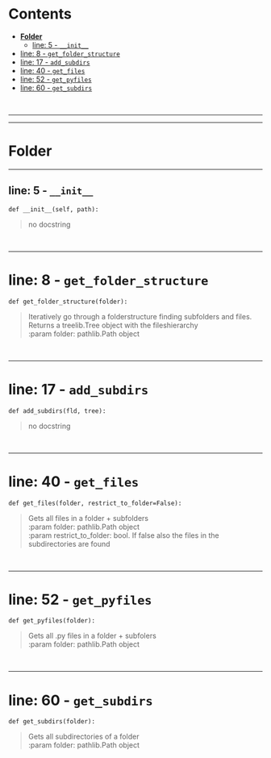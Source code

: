 



Contents
========

* [**Folder**](#folder)
	* [line: 5 - `__init__`](#line-5---__init__)
* [line: 8 - `get_folder_structure`](#line-8---get_folder_structure)
* [line: 17 - `add_subdirs`](#line-17---add_subdirs)
* [line: 40 - `get_files`](#line-40---get_files)
* [line: 52 - `get_pyfiles`](#line-52---get_pyfiles)
* [line: 60 - `get_subdirs`](#line-60---get_subdirs)


&nbsp;

--------

--------
# **Folder**




--------
## line: 5 - `__init__`
  
```  
def __init__(self, path):
```


>  no docstring

&nbsp;

--------
# line: 8 - `get_folder_structure`
  
```  
def get_folder_structure(folder):
```
>Iteratively go through a folderstructure finding subfolders and files. Returns a treelib.Tree object with the fileshierarchy  
:param folder: pathlib.Path object

&nbsp;

--------
# line: 17 - `add_subdirs`
  
```  
def add_subdirs(fld, tree):
```


>  no docstring

&nbsp;

--------
# line: 40 - `get_files`
  
```  
def get_files(folder, restrict_to_folder=False):
```
>Gets all files in a folder + subfolders  
:param folder: pathlib.Path object  
:param restrict_to_folder: bool. If false also    the files in the subdirectories are found

&nbsp;

--------
# line: 52 - `get_pyfiles`
  
```  
def get_pyfiles(folder):
```
>Gets all .py files in a folder + subfolers  
:param folder: pathlib.Path object

&nbsp;

--------
# line: 60 - `get_subdirs`
  
```  
def get_subdirs(folder):
```
>Gets all subdirectories of a folder  
:param folder: pathlib.Path object